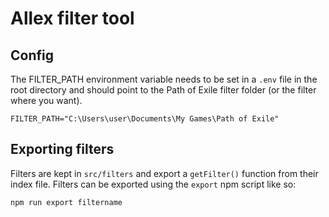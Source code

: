 # Allex filter tool

## Config

The FILTER_PATH environment variable needs to be set in a `.env` file in the root directory and should point to the Path of Exile filter folder (or the filter where you want).

```filename=".env"
FILTER_PATH="C:\Users\user\Documents\My Games\Path of Exile"
```

## Exporting filters

Filters are kept in `src/filters` and export a `getFilter()` function from their index file. Filters can be exported using the `export` npm script like so:

```
npm run export filtername
```